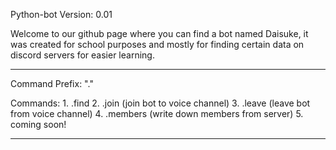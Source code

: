 Python-bot
Version: 0.01

Welcome to our github page where you can find a bot named Daisuke, it was created for school purposes and mostly for finding certain data on discord servers for easier learning.

------------------------------------------------------------

Command Prefix: "."

Commands:
    1. .find 
    2. .join (join bot to voice channel)
    3. .leave (leave bot from voice channel)
    4. .members (write down members from server)
    5. coming soon!






------------------------------------------------------------
